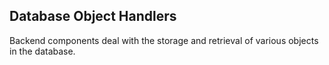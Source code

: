 Database Object Handlers
------------------------

Backend components deal with the storage and retrieval of various objects in
the database.
